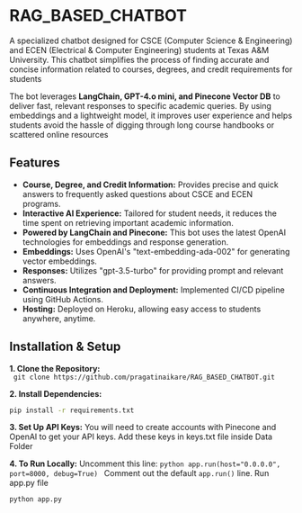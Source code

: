 # RAG_BASED_CHATBOT

A specialized chatbot designed for CSCE (Computer Science & Engineering) and ECEN (Electrical & Computer Engineering) students at Texas A&M University. This chatbot simplifies the process of finding accurate and concise information related to courses, degrees, and credit requirements for students

The bot leverages  **LangChain, GPT-4.o mini, and Pinecone Vector DB** to deliver fast, relevant responses to specific academic queries. By using embeddings and a lightweight model, it improves user experience and helps students avoid the hassle of digging through long course handbooks or scattered online resources

## Features
- **Course, Degree, and Credit Information:** Provides precise and quick answers to frequently asked questions about CSCE and ECEN programs.
- **Interactive AI Experience:** Tailored for student needs, it reduces the time spent on retrieving important academic information.
- **Powered by LangChain and Pinecone:** This bot uses the latest OpenAI technologies for embeddings and response generation.
- **Embeddings:** Uses OpenAI's "text-embedding-ada-002" for generating vector embeddings.
- **Responses:** Utilizes "gpt-3.5-turbo" for providing prompt and relevant answers.
- **Continuous Integration and Deployment:** Implemented CI/CD pipeline using GitHub Actions.
- **Hosting:** Deployed on Heroku, allowing easy access to students anywhere, anytime.

## Installation & Setup
**1. Clone the Repository:**<br>
     ``` 
     git clone https://github.com/pragatinaikare/RAG_BASED_CHATBOT.git
     ```<br>

**2. Install Dependencies:**

```bash
pip install -r requirements.txt
```

**3. Set Up API Keys:** 
You will need to create accounts with Pinecone and OpenAI to get your API keys. Add these keys in keys.txt file inside Data Folder

**4. To Run Locally:**
 Uncomment this line:
    ```python
    app.run(host="0.0.0.0", port=8000, debug=True)
    ```
Comment out the default `app.run()` line.
Run  app.py file
```bash
python app.py
```



